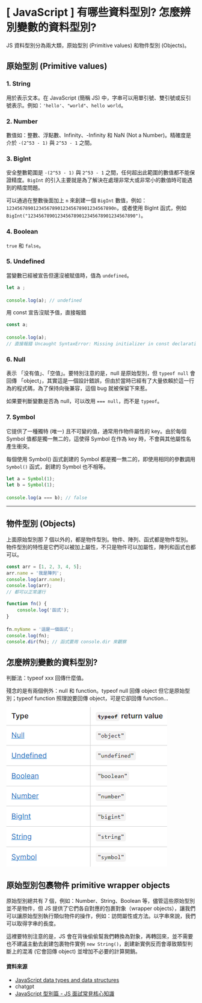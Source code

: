 # \[ JavaScript ] 有哪些資料型別? 怎麼辨別變數的資料型別?

JS 資料型別分為兩大類，原始型別 (Primitive values) 和物件型別 (Objects)。

## 原始型別 (Primitive values) 
### 1. String
用於表示文本。在 JavaScript (簡稱 JS) 中，字串可以用單引號、雙引號或反引號表示。例如：`'hello'`、`"world"`、``hello world``。

### 2. Number
數值如：整數、浮點數、Infinity、-Infinity 和 NaN (Not a Number)。精確度是介於 `-(2^53 - 1)` 與 `2^53 - 1` 之間。


### 3. BigInt
安全整數範圍是 `-(2^53 - 1)` 與 `2^53 - 1` 之間，任何超出此範圍的數值都不能保證精度。`BigInt` 的引入主要就是為了解決在處理非常大或非常小的數值時可能遇到的精度問題。

可以通過在整數後面加上 `n` 來創建一個 `BigInt` 數值，例如：`1234567890123456789012345678901234567890n`，或者使用 BigInt 函式，例如 `BigInt("1234567890123456789012345678901234567890")`。

### 4. Boolean
`true` 和 `false`。

### 5. Undefined
當變數已經被宣告但還沒被賦值時，值為 `undefined`。
```js
let a ;

console.log(a); // undefined
```

用 const 宣告沒賦予值，直接報錯
```js
const a;

console.log(a); 
// 直接報錯 Uncaught SyntaxError: Missing initializer in const declaration​
```

### 6. Null
表示 「没有值」、「空值」。要特別注意的是，null 是原始型別，但 `typeof null` 會回傳 「object」，其實這是一個設計錯誤，但由於當時已經有了大量依賴於這一行為的程式碼，為了保持向後兼容，這個 bug 就被保留下來惹。

如果要判斷變數是否為 null，可以改用 `=== null`，而不是 `typeof`。


### 7. Symbol
它提供了一種獨特 (唯一) 且不可變的值，通常用作物件屬性的 key。由於每個 Symbol 值都是獨一無二的，這使得 Symbol 在作為 key 時，不會與其他屬性名產生衝突。


每個使用 Symbol() 函式創建的 Symbol 都是獨一無二的，即使用相同的參數調用 `Symbol()` 函式，創建的 Symbol 也不相等。
```js
let a = Symbol(1);
let b = Symbol(1);

console.log(a === b); // false
```

---

## 物件型別 (Objects)
上面原始型別那 7 個以外的，都是物件型別。物件、陣列、函式都是物件型別。物件型別的特性是它們可以被加上屬性，不只是物件可以加屬性，陣列和函式也都可以。
```js
const arr = [1, 2, 3, 4, 5];
arr.name = '我是陣列';
console.log(arr.name);
console.log(arr);
// 都可以正常運行​
```
```js
function fn() {
	console.log('函式');
}

fn.myName = '這是一個函式';
console.log(fn);
console.dir(fn); // 函式要用 console.dir 來觀察​
```

## 怎麼辨別變數的資料型別?
判斷法：typeof xxx 回傳什麼值。

殘念的是有兩個例外：null 和 function。typeof null 回傳 object 但它是原始型別；typeof function 照理說要回傳 object，可是它卻回傳 function...

![type](image-2.png)

## 原始型別包裹物件 primitive wrapper objects
原始型別總共有 7 個，例如：Number、String、Boolean 等，儘管這些原始型別並不是物件，但 JS 提供了它們各自對應的包裹對象（wrapper objects），讓我們可以讓原始型別執行類似物件的操作，例如：訪問屬性或方法。以字串來說，我們可以取得字串的長度。

這裡要特別注意的是，JS 會在背後偷偷幫我們轉換為對象，再轉回來，並不需要也不建議主動去創建包裹物件實例 `new String()`，創建新實例反而會導致類型判斷上的混淆 (它會回傳 object) 並增加不必要的計算開銷。

#### 資料來源
* <a href="https://developer.mozilla.org/en-US/docs/Web/JavaScript/Data_structures" target="_blank">JavaScript data types and data structures</a>
* chatgpt
* <a href="https://www.youtube.com/live/kX3madakVl0?si=4us1OI9UivKPi4v5" target="_blank">JavaScript 型別篇 - JS 面試常見核心知識</a>